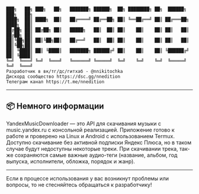 ```
███╗   ██╗ ███╗   ██╗   ███████╗ ██████╗  ██╗ ████████╗ ██╗  ██████╗  ███╗   ██╗
████╗  ██║ ████╗  ██║   ██╔════╝ ██╔══██╗ ██║ ╚══██╔══╝ ██║ ██╔═══██╗ ████╗  ██║
██╔██╗ ██║ ██╔██╗ ██║   █████╗   ██║  ██║ ██║    ██║    ██║ ██║   ██║ ██╔██╗ ██║
██║╚██╗██║ ██║╚██╗██║   ██╔══╝   ██║  ██║ ██║    ██║    ██║ ██║   ██║ ██║╚██╗██║
██║ ╚████║ ██║ ╚████║   ███████╗ ██████╔╝ ██║    ██║    ██║ ╚██████╔╝ ██║ ╚████║
╚═╝  ╚═══╝ ╚═╝  ╚═══╝   ╚══════╝ ╚═════╝  ╚═╝    ╚═╝    ╚═╝  ╚═════╝  ╚═╝  ╚═══╝
Разработчик в вк/тг/дс/гитхаб - @nnikitochka
Дискорд сообщество https://dsc.gg/nnedition
Телеграм канал https://t.me/nnedition
```

---

## 📦 Немного информации

YandexMusicDownloader — это API для скачивания музыки с music.yandex.ru с консольной реализацией.
Приложение готово к работе и проверено на Linux и Android с использованием Termux.
Доступно скачивание без активной подписки Яндекс Плюса, но в таком случае будут недоступны некоторые треки.
При скачивании трека, так-же сохраняются самые важные аудио-теги (название, альбом, год выпуска, исполнители, обложка, порядок и жанр).

---

Если в процессе использования у вас возникнут проблемы или вопросы, то не стесняйтесь обращаться к разработчику!